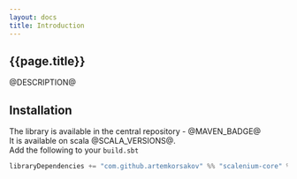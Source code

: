 ```yaml
---
layout: docs
title: Introduction
---
```


## {{page.title}}

@DESCRIPTION@

## Installation

The library is available in the central repository - @MAVEN_BADGE@
<br>It is available on scala @SCALA_VERSIONS@.
<br>Add the following to your `build.sbt`
```scala
libraryDependencies += "com.github.artemkorsakov" %% "scalenium-core" % "@VERSION@"
```
